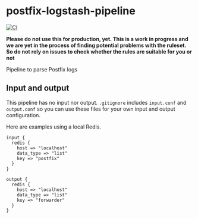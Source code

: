 # postfix-logstash-pipeline

[![CI](https://github.com/widhalmt/postfix-logstash-pipeline/workflows/Logstash%20Syntax/badge.svg?event=push)](https://github.com/widhalmt/postfix-logstash-pipeline/actions?query=workflow%3A%22Logstash+Syntax%22)

**Please do not use this for production, yet. This is a work in progress and we are yet in the process of finding potential problems with the ruleset. So do not rely on issues to check whether the rules are suitable for you or not**

Pipeline to parse Postfix logs

## Input and output ##

This pipeline has no input nor output. `.gitignore` includes `input.conf` and `output.conf` so you can use these files for your own input and output configuration.

Here are examples using a local Redis.
```
input {
  redis {
    host => "localhost"
    data_type => "list"
    key => "postfix"
  }
}

output {
  redis {
    host => "localhost"
    data_type => "list"
    key => "forwarder"
  }
}
```
